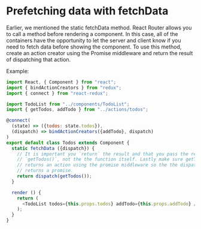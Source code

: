 # Prefetching data with fetchData

Earlier, we mentioned the static fetchData method. React Router allows you to call a method before rendering a component. In this case, all of the containers have the opportunity to let the server and client know if you need to fetch data before showing the component.
To use this method, create an action creator using the Promise middleware and return the result of dispatching that action.

Example:
```js
import React, { Component } from "react";
import { bindActionCreators } from "redux";
import { connect } from "react-redux";

import TodoList from "../components/TodoList";
import { getTodos, addTodo } from "../actions/todos";

@connect(
  (state) => ({todos: state.todos}),
  (dispatch) => bindActionCreators({addTodo}, dispatch)
)
export default class Todos extends Component {
  static fetchData ({dispatch}) {
    // It is important you `return` the result and that you pass the result of
    // `getTodos()`, not the the function itself. Lastly make sure getTodos()
    // returns an action using the promise middleware so the the dispatch method
    // returns a promise.
    return dispatch(getTodos());
  }

  render () {
    return (
      <TodoList todos={this.props.todos} addTodo={this.props.addTodo} />
    );
  }
}
```
